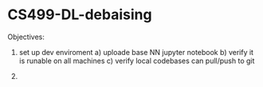 # CS499-DL-debaising
Objectives:

1) set up dev enviroment
  a) uploade base NN jupyter notebook
  b) verify it is runable on all machines
  c) verify local codebases can pull/push to git

2) 
